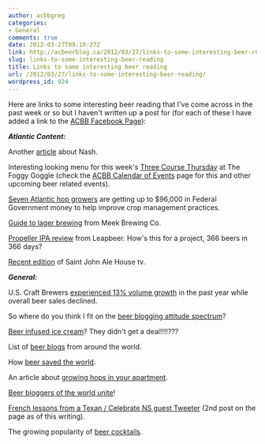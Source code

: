 ```yaml
---
author: acbbgreg
categories:
- General
comments: true
date: 2012-03-27T09:19:27Z
link: http://acbeerblog.ca/2012/03/27/links-to-some-interesting-beer-reading/
slug: links-to-some-interesting-beer-reading
title: Links to some interesting beer reading
url: /2012/03/27/links-to-some-interesting-beer-reading/
wordpress_id: 924
---
```


Here are links to some interesting beer reading that I've come across in the past week or so but I haven't written up a post for (for each of these I have added a link to the [ACBB Facebook Page](http://www.facebook.com/pages/Atlantic-Canada-Beer-Blog/174315392668651)):

_**Atlantic Content:**_

Another [article](http://thechronicleherald.ca/artslife/76184-beer-fans-will-savour-art-rockbottom-s-brews#.T2u9joT11V0.twitter) about Nash.

Interesting looking menu for this week's [Three Course Thursday](http://thefoggygoggle.ca/events/three-course-thursday) at The Foggy Goggle (check the [ACBB Calendar of Events](http://atlanticcanadabeerblog.wordpress.com/calendar-of-events-2/) page for this and other upcoming beer related events).

[Seven Atlantic hop growers](http://www.marketwire.com/press-release/-1635437.htm) are getting up to $96,000 in Federal Government money to help improve crop management practices.

[Guide to lager brewing](http://meekbrewingco.blogspot.ca/2012/03/guide-to-lager-brewing.html?spref=tw) from Meek Brewing Co.

[Propeller IPA review](http://leapbeer.wordpress.com/2012/03/22/leapbeer-review-97-india-pale-ale-by-propeller/) from Leapbeer.  How's this for a project, 366 beers in 366 days?

[Recent edition](http://www.youtube.com/watch?v=-9ba4wzLHZo&feature=share) of Saint John Ale House tv.

_**General:**_

U.S. Craft Brewers [experienced 13% volume growth](http://www.brewersassociation.org/pages/media/press-releases/show?title=brewers-association-craft-brewing-volume-hops-13-percent) in the past year while overall beer sales declined.

So where do you think I fit on the [beer blogging attitude spectrum](http://foxtrot.xnoc.net/~baboakey/2012/03/beer-blogging-attitude-spectrum/)?

[Beer infused ice cream](http://www.theday.com/article/20120323/ENT13/303239978/1044/ENT)?  They didn't get a deal!!!!???

List of [beer blogs](http://beerbloggersconference.org/blogs/complete-list-of-beer-blogs/) from around the world.

How [beer saved the world](http://www.huffingtonpost.com/greg-voakes/how-beer-saved-the-world_b_1354789.html#s789109&title=Beer_saved_the).

An article about [growing hops in your apartment](http://www.newschoolbeer.com/2012/03/how-to-grow-hops-in-your-apartment.html).

[Beer bloggers of the world unite](http://beerbloggersconference.org/)!

[French lessons from a Texan / Celebrate NS guest Tweeter](http://chuckgillis.tumblr.com/) (2nd post on the page as of this writing).

The growing popularity of [beer cocktails](http://atlanticcanadabeerblog.wordpress.com/wp-admin/post.php?post=924&action=edit).
